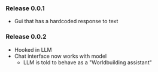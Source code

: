 ### Release 0.0.1
- Gui that has a hardcoded response to text

### Release 0.0.2
- Hooked in LLM
- Chat interface now works with model
    - LLM is told to behave as a "Worldbuilding assistant"
